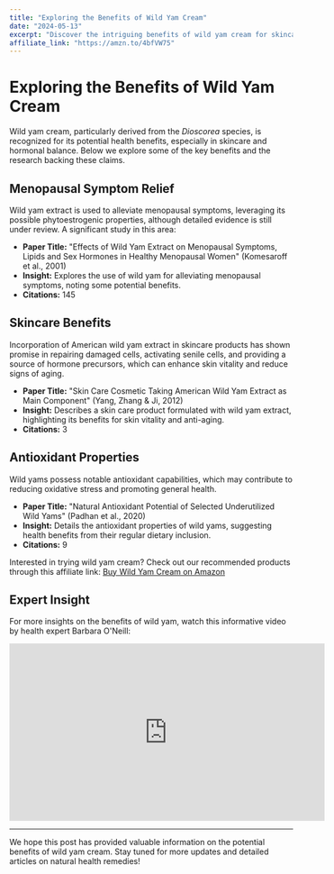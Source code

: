 ```yaml
---
title: "Exploring the Benefits of Wild Yam Cream"
date: "2024-05-13"
excerpt: "Discover the intriguing benefits of wild yam cream for skincare and hormonal balance, backed by research."
affiliate_link: "https://amzn.to/4bfVW75"
---
```


# Exploring the Benefits of Wild Yam Cream

Wild yam cream, particularly derived from the *Dioscorea* species, is recognized for its potential health benefits, especially in skincare and hormonal balance. Below we explore some of the key benefits and the research backing these claims.

## Menopausal Symptom Relief

Wild yam extract is used to alleviate menopausal symptoms, leveraging its possible phytoestrogenic properties, although detailed evidence is still under review. A significant study in this area:

- **Paper Title:** "Effects of Wild Yam Extract on Menopausal Symptoms, Lipids and Sex Hormones in Healthy Menopausal Women" (Komesaroff et al., 2001)
- **Insight:** Explores the use of wild yam for alleviating menopausal symptoms, noting some potential benefits.
- **Citations:** 145

## Skincare Benefits

Incorporation of American wild yam extract in skincare products has shown promise in repairing damaged cells, activating senile cells, and providing a source of hormone precursors, which can enhance skin vitality and reduce signs of aging.

- **Paper Title:** "Skin Care Cosmetic Taking American Wild Yam Extract as Main Component" (Yang, Zhang & Ji, 2012)
- **Insight:** Describes a skin care product formulated with wild yam extract, highlighting its benefits for skin vitality and anti-aging.
- **Citations:** 3

## Antioxidant Properties

Wild yams possess notable antioxidant capabilities, which may contribute to reducing oxidative stress and promoting general health.

- **Paper Title:** "Natural Antioxidant Potential of Selected Underutilized Wild Yams" (Padhan et al., 2020)
- **Insight:** Details the antioxidant properties of wild yams, suggesting health benefits from their regular dietary inclusion.
- **Citations:** 9

Interested in trying wild yam cream? Check out our recommended products through this affiliate link: [Buy Wild Yam Cream on Amazon](https://amzn.to/4bfVW75)

## Expert Insight

For more insights on the benefits of wild yam, watch this informative video by health expert Barbara O'Neill:

<iframe width="560" height="315" src="https://www.youtube.com/embed/B-x7YaS_vE4" title="YouTube video player" frameborder="0" allow="accelerometer; autoplay; clipboard-write; encrypted-media; gyroscope; picture-in-picture" allowfullscreen></iframe>

---

We hope this post has provided valuable information on the potential benefits of wild yam cream. Stay tuned for more updates and detailed articles on natural health remedies!
